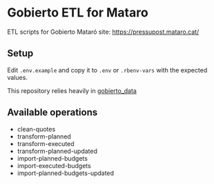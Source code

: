 # Gobierto ETL for Mataro

ETL scripts for Gobierto Mataró site: https://pressupost.mataro.cat/

## Setup

Edit `.env.example` and copy it to `.env` or `.rbenv-vars` with the expected values.

This repository relies heavily in [gobierto_data](https://github.com/PopulateTools/gobierto_data)

## Available operations

- clean-quotes
- transform-planned
- transform-executed
- transform-planned-updated
- import-planned-budgets
- import-executed-budgets
- import-planned-budgets-updated

